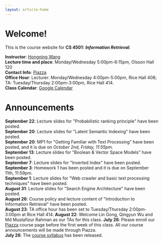 ```yaml
---
layout: article-home
---
```

# Welcome!
This is the course website for **CS 4501:** ***Information Retrieval***.

**Instructor**: [Hongning Wang](http://www.cs.virginia.edu/~hw5x/)   
**Lecture time and place**: Monday/Wednesday 5:00pm-6:15pm, Olsson Hall 120           
**Contact Info**: [Piazza](http://piazza.com/virginia/fall2015/cs4501)             
**Office Hour**: Lecturer: Monday/Wednesday 4:00pm-5:00pm, Rice Hall 408; TA: Tuesday/Thursday 2:00pm-3:00pm, Rice Hall 414.  
**Class Calendar**: [Google Calendar]({{site.baseurl}}/calendar)

# Announcements
**September 22**: Lecture slides for "Probabilistic ranking principle" have been posted.    
**September 20**: Lecture slides for "Latent Semantic Indexing" have been posted.           
**September 20**: MP1 for "Getting Familiar with Text Processing" have been posted, and it is due on *October 2nd, Friday, 11:55pm*.            
**September 13**: Lecture slides for "Boolean & Vector Space Models" have been posted.        
**September 7**: Lecture slides for "Inverted Index" have been posted.  
**September 3**: Homework 1 has been posted and it is due on September 11th, 11:59pm.  
**September 1**: Lecture slides for "Web crawler and basic text processing techniques" have been posted.  
**August 31**: Lecture slides for "Search Engine Architecture" have been posted.  
**August 26**: Course policy and lecture content of "Introduction to Information Retrieval" have been posted.  
**August 23**: TA office hour has been set to Tuesday/Thursday 2:00pm-3:00pm at Rice Hall 414.
**August 22**: Welcome Lin Gong, Qingyun Wu and Md Mustafizur Rahman as our TAs for this class.
**July 26**: Please enroll our [Piazza](http://piazza.com/virginia/fall2015/cs4501) course page before the first week of this class. All our course announcements will be made through Piazza.            
**July 26**: The [course syllabus]({{site.baseurl}}/docs/syllabus.pdf) has been
released.